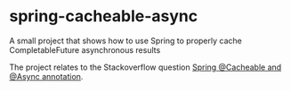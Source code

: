 # spring-cacheable-async
A small project that shows how to use Spring to properly cache CompletableFuture asynchronous results

The project relates to the Stackoverflow question 
[Spring @Cacheable and @Async annotation](https://stackoverflow.com/questions/47160563/spring-cacheable-and-async-annotation).
